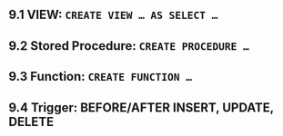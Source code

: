 ## 9.1 VIEW: `CREATE VIEW … AS SELECT …`  
## 9.2 Stored Procedure: `CREATE PROCEDURE …`  
## 9.3 Function: `CREATE FUNCTION …`  
## 9.4 Trigger: BEFORE/AFTER INSERT, UPDATE, DELETE